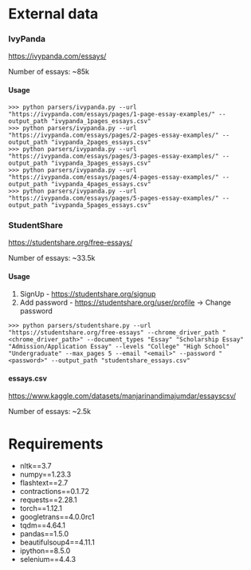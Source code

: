 # External data

### IvyPanda
https://ivypanda.com/essays/

Number of essays: ~85k
#### Usage
```
>>> python parsers/ivypanda.py --url "https://ivypanda.com/essays/pages/1-page-essay-examples/" --output_path "ivypanda_1pages_essays.csv"
>>> python parsers/ivypanda.py --url "https://ivypanda.com/essays/pages/2-pages-essay-examples/" --output_path "ivypanda_2pages_essays.csv"
>>> python parsers/ivypanda.py --url "https://ivypanda.com/essays/pages/3-pages-essay-examples/" --output_path "ivypanda_3pages_essays.csv"
>>> python parsers/ivypanda.py --url "https://ivypanda.com/essays/pages/4-pages-essay-examples/" --output_path "ivypanda_4pages_essays.csv"
>>> python parsers/ivypanda.py --url "https://ivypanda.com/essays/pages/5-pages-essay-examples/" --output_path "ivypanda_5pages_essays.csv"
```

### StudentShare
https://studentshare.org/free-essays/

Number of essays: ~33.5k

#### Usage
1. SignUp - https://studentshare.org/signup
2. Add password - https://studentshare.org/user/profile -> Change password
```
>>> python parsers/studentshare.py --url "https://studentshare.org/free-essays" --chrome_driver_path "<chrome_driver_path>" --document_types "Essay" "Scholarship Essay" "Admission/Application Essay" --levels "College" "High School" "Undergraduate" --max_pages 5 --email "<email>" --password "<password>" --output_path "studentshare_essays.csv"
```

#### essays.csv
https://www.kaggle.com/datasets/manjarinandimajumdar/essayscsv/

Number of essays: ~2.5k


# Requirements
- nltk==3.7
- numpy==1.23.3
- flashtext==2.7
- contractions==0.1.72
- requests==2.28.1
- torch==1.12.1
- googletrans==4.0.0rc1
- tqdm==4.64.1
- pandas==1.5.0
- beautifulsoup4==4.11.1
- ipython==8.5.0
- selenium==4.4.3